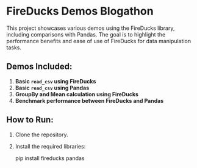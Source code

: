 # FireDucks Demos Blogathon

This project showcases various demos using the FireDucks library, including comparisons with Pandas. The goal is to highlight the performance benefits and ease of use of FireDucks for data manipulation tasks.

## Demos Included:
1. **Basic `read_csv` using FireDucks**
2. **Basic `read_csv` using Pandas**
3. **GroupBy and Mean calculation using FireDucks**
4. **Benchmark performance between FireDucks and Pandas**

## How to Run:
1. Clone the repository.
2. Install the required libraries:
   
   pip install fireducks pandas
